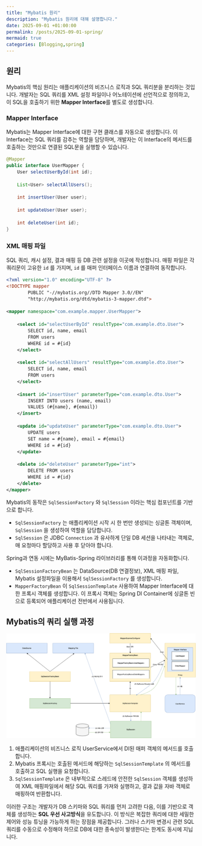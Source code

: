 ```yaml
---
title: "Mybatis 원리"
description: "Mybatis 원리에 대해 설명합니다."
date: 2025-09-01 +01:00:00
permalink: /posts/2025-09-01-spring/
mermaid: true
categories: [Blogging,spring]
---
```

## 원리

Mybatis의 핵심 원리는 애플리케이션의 비즈니스 로직과 SQL 쿼리분을 분리하는 것입니다. 개발자는 SQL 쿼리를 XML 설정 파일이나 어노테이션에 선언적으로 정의하고, 이 SQL을 호출하기 위한 **Mapper Interface**를 별도로 생성합니다.

### Mapper Interface

Mybatis는 Mapper Interface에 대한 구현 클래스를 자동으로 생성합니다. 이 Interface는 SQL 쿼리를 감추는 역할을 담당하며, 개발자는 이 Interface의 메서드를 호출하는 것만으로 연결된 SQL문을 실행할 수 있습니다.

```java
@Mapper
public interface UserMapper {
    User selectUserById(int id);

    List<User> selectAllUsers();

    int insertUser(User user);

    int updateUser(User user);

    int deleteUser(int id);
}
```

### XML 매핑 파일

SQL 쿼리, 캐시 설정, 결과 매핑 등 DB 관련 설정을 이곳에 작성합니다. 매핑 파일은 각 쿼리문이 고유한 `id` 를 가지며, `id` 를 매퍼 인터페이스 이름과 연결하여 동작합니다.

```xml
<?xml version="1.0" encoding="UTF-8" ?>
<!DOCTYPE mapper
        PUBLIC "-//mybatis.org//DTD Mapper 3.0//EN"
        "http://mybatis.org/dtd/mybatis-3-mapper.dtd">

<mapper namespace="com.example.mapper.UserMapper">

    <select id="selectUserById" resultType="com.example.dto.User">
        SELECT id, name, email
        FROM users
        WHERE id = #{id}
    </select>

    <select id="selectAllUsers" resultType="com.example.dto.User">
        SELECT id, name, email
        FROM users
    </select>

    <insert id="insertUser" parameterType="com.example.dto.User">
        INSERT INTO users (name, email)
        VALUES (#{name}, #{email})
    </insert>

    <update id="updateUser" parameterType="com.example.dto.User">
        UPDATE users
        SET name = #{name}, email = #{email}
        WHERE id = #{id}
    </update>

    <delete id="deleteUser" parameterType="int">
        DELETE FROM users
        WHERE id = #{id}
    </delete>
</mapper>
```

Mybatis의 동작은 `SqlSessionFactory` 와 `SqlSession` 이라는 핵심 컴포넌트를 기반으로 합니다.

- `SqlSessionFactory` 는 애플리케이션 시작 시 한 번만 생성되는 싱글톤 객체이며, `SqlSession` 을 생성하여 역할을 담당합니다.
- `SqlSession` 은 JDBC `Connection` 과 유사하게 단일 DB 세션을 나타내는 객체로, 매 요청마다 할당하고 사용 후 닫아야 합니다.

Spring과 연동 시에는 MyBatis-Spring 라이브러리를 통해 이과정을 자동화합니다.

- `SqlSessionFactoryBean` 는 DataSource(DB 연결정보), XML 매핑 파일, Mybatis 설정파일을 이용해서 `SqlSessionFactory` 를 생성합니다.
- `MapperFactoryBean` 이 `SqlSessionTemplate` 사용하여 Mapper Interface에 대한 프록시 객체를 생성합니다. 이 프록시 객체는 Spring DI Container에 싱글톤 빈으로 등록되어 애플리케이션 전반에서 사용됩니다.

## Mybatis의 쿼리 실행 과정

![spring-memory-페이지-4.drawio.png](/assets/img/spring/2025-09-01-spring-01.png)

1. 애플리케이션의 비즈니스 로직 UserService에서 DI된 매퍼 객체의 메서드를 호출합니다.
2. Mybatis 프록시는 호출된 메서드에 해당하는 `SqlSessionTemplate` 의 메서드를 호출하고 SQL 실행을 요청합니다.
3. `SqlSessionTemplate` 은 내부적으로 스레드에 안전한 `SqlSession` 객체를 생성하여 XML 매핑파일에서 해당 SQL 쿼리를 가져와 실행하고, 결과 값을 자바 객체로 매핑하여 반환합니다.

이러한 구조는 개발자가 DB 스키마와 SQL 쿼리를 먼저 고려한 다음, 이를 기반으로 객체를 생성하는 **SQL 우선 사고방식**을 유도합니다. 이 방식은 복잡한 쿼리에 대한 세밀한 제어와 성능 튜닝을 가능하게 하는 장점을 제공합니다. 그러나 스키마 변경시 관련 SQL 쿼리를 수동으로 수정해야 하므로 DB에 대한 종속성이 발생한다는 한계도 동시에 지닙니다.
